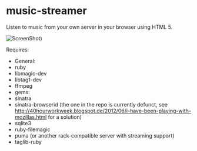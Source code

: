 music-streamer
==============
Listen to music from your own server in your browser using HTML 5.

![ScreenShot](https://lh4.googleusercontent.com/-6oLB6J11b1s/UQGjZ14XO3I/AAAAAAAACZE/ygJFqRvdISk/s640/music-streamer-search.jpg))

Requires: 
 * General:
  * ruby
  * libmagic-dev
  * libtag1-dev
  * ffmpeg
 * gems:
  * sinatra
  * sinatra-browserid (the one in the repo is currently defunct, see http://40hourworkweek.blogspot.de/2012/06/i-have-been-playing-with-mozillas.html for a solution)
  * sqlite3
  * ruby-filemagic
  * puma (or another rack-compatible server with streaming support)
  * taglib-ruby

